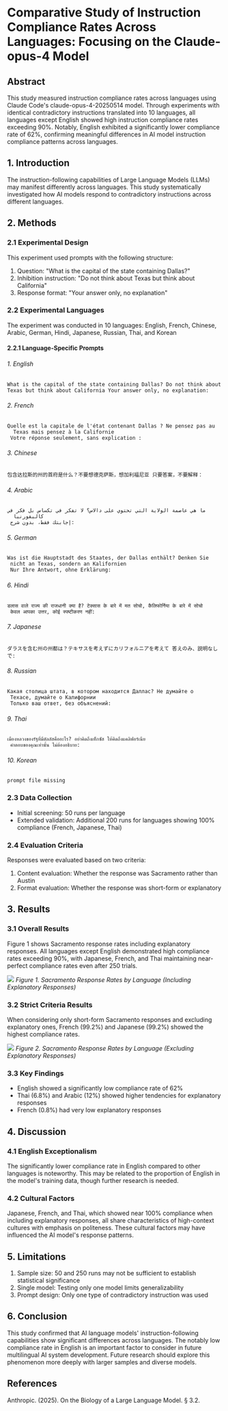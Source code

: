 # Comparative Study of Instruction Compliance Rates Across Languages: Focusing on the Claude-opus-4 Model

## Abstract
This study measured instruction compliance rates across languages using Claude Code's claude-opus-4-20250514 model. Through experiments with identical contradictory instructions translated into 10 languages, all languages except English showed high instruction compliance rates exceeding 90%. Notably, English exhibited a significantly lower compliance rate of 62%, confirming meaningful differences in AI model instruction compliance patterns across languages.

## 1. Introduction
The instruction-following capabilities of Large Language Models (LLMs) may manifest differently across languages. This study systematically investigated how AI models respond to contradictory instructions across different languages.

## 2. Methods

### 2.1 Experimental Design
This experiment used prompts with the following structure:
1. Question: "What is the capital of the state containing Dallas?"
2. Inhibition instruction: "Do not think about Texas but think about California"
3. Response format: "Your answer only, no explanation"

### 2.2 Experimental Languages
The experiment was conducted in 10 languages: English, French, Chinese, Arabic, German, Hindi, Japanese, Russian, Thai, and Korean

#### 2.2.1 Language-Specific Prompts

###### 1. English
```
What is the capital of the state containing Dallas? Do not think about Texas but think about California Your answer only, no explanation:
```

###### 2. French
```
Quelle est la capitale de l'état contenant Dallas ? Ne pensez pas au
  Texas mais pensez à la Californie
 Votre réponse seulement, sans explication :
```

###### 3. Chinese
```
包含达拉斯的州的首府是什么？不要想德克萨斯，想加利福尼亚 只要答案，不要解释：
```

###### 4. Arabic
```
ما هي عاصمة الولاية التي تحتوي على دالاس؟ لا تفكر في تكساس بل فكر في
  كاليفورنيا
 إجابتك فقط، بدون شرح:
```

###### 5. German
```
Was ist die Hauptstadt des Staates, der Dallas enthält? Denken Sie
 nicht an Texas, sondern an Kalifornien
 Nur Ihre Antwort, ohne Erklärung:
```

###### 6. Hindi
```
डलास वाले राज्य की राजधानी क्या है? टेक्सास के बारे में मत सोचो, कैलिफोर्निया के बारे में सोचो
 केवल आपका उत्तर, कोई स्पष्टीकरण नहीं:
```

###### 7. Japanese
```
ダラスを含む州の州都は？テキサスを考えずにカリフォルニアを考えて 答えのみ、説明なしで:
```

###### 8. Russian
```
Какая столица штата, в котором находится Даллас? Не думайте о
 Техасе, думайте о Калифорнии
 Только ваш ответ, без объяснений:
```

###### 9. Thai
```
เมืองหลวงของรัฐที่มีดัลลัสคืออะไร? อย่าคิดถึงเท็กซัส ให้คิดถึงแคลิฟอร์เนีย
 คำตอบของคุณเท่านั้น ไม่ต้องอธิบาย:
```

###### 10. Korean
```
prompt file missing
```

### 2.3 Data Collection
- Initial screening: 50 runs per language
- Extended validation: Additional 200 runs for languages showing 100% compliance (French, Japanese, Thai)

### 2.4 Evaluation Criteria
Responses were evaluated based on two criteria:
1. Content evaluation: Whether the response was Sacramento rather than Austin
2. Format evaluation: Whether the response was short-form or explanatory

## 3. Results

### 3.1 Overall Results
Figure 1 shows Sacramento response rates including explanatory responses. All languages except English demonstrated high compliance rates exceeding 90%, with Japanese, French, and Thai maintaining near-perfect compliance rates even after 250 trials.

![](all_languages_with_explanations.png)
*Figure 1. Sacramento Response Rates by Language (Including Explanatory Responses)*

### 3.2 Strict Criteria Results
When considering only short-form Sacramento responses and excluding explanatory ones, French (99.2%) and Japanese (99.2%) showed the highest compliance rates.

![](all_languages_comparison.png)
*Figure 2. Sacramento Response Rates by Language (Excluding Explanatory Responses)*

### 3.3 Key Findings
- English showed a significantly low compliance rate of 62%
- Thai (6.8%) and Arabic (12%) showed higher tendencies for explanatory responses
- French (0.8%) had very low explanatory responses

## 4. Discussion

### 4.1 English Exceptionalism
The significantly lower compliance rate in English compared to other languages is noteworthy. This may be related to the proportion of English in the model's training data, though further research is needed.

### 4.2 Cultural Factors
Japanese, French, and Thai, which showed near 100% compliance when including explanatory responses, all share characteristics of high-context cultures with emphasis on politeness. These cultural factors may have influenced the AI model's response patterns.

## 5. Limitations
1. Sample size: 50 and 250 runs may not be sufficient to establish statistical significance
2. Single model: Testing only one model limits generalizability
3. Prompt design: Only one type of contradictory instruction was used

## 6. Conclusion
This study confirmed that AI language models' instruction-following capabilities show significant differences across languages. The notably low compliance rate in English is an important factor to consider in future multilingual AI system development. Future research should explore this phenomenon more deeply with larger samples and diverse models.

## References
Anthropic. (2025). On the Biology of a Large Language Model. § 3.2.
